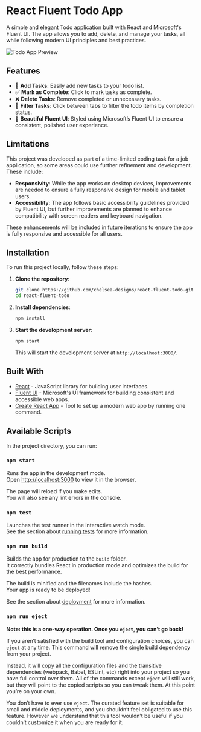 
# React Fluent Todo App

A simple and elegant Todo application built with React and Microsoft's Fluent UI. The app allows you to add, delete, and manage your tasks, all while following modern UI principles and best practices. 

![Todo App Preview](path-to-screenshot.png)

## Features

- 📝 **Add Tasks**: Easily add new tasks to your todo list.
- ✅ **Mark as Complete**: Click to mark tasks as complete.
- ❌ **Delete Tasks**: Remove completed or unnecessary tasks.
- 📝 **Filter Tasks**: Click between tabs to filter the todo items by completion status.
- 🎨 **Beautiful Fluent UI**: Styled using Microsoft’s Fluent UI to ensure a consistent, polished user experience.

## Limitations

This project was developed as part of a time-limited coding task for a job application, so some areas could use further refinement and development. These include:

- **Responsivity**: While the app works on desktop devices, improvements are needed to ensure a fully responsive design for mobile and tablet users.
- **Accessibility**: The app follows basic accessibility guidelines provided by Fluent UI, but further improvements are planned to enhance compatibility with screen readers and keyboard navigation.
  
These enhancements will be included in future iterations to ensure the app is fully responsive and accessible for all users.

## Installation

To run this project locally, follow these steps:

1. **Clone the repository**:

    ```bash
    git clone https://github.com/chelsea-designs/react-fluent-todo.git
    cd react-fluent-todo
    ```

2. **Install dependencies**:

    ```bash
    npm install
    ```

3. **Start the development server**:

    ```bash
    npm start
    ```

    This will start the development server at `http://localhost:3000/`.

## Built With

- [React](https://reactjs.org/) - JavaScript library for building user interfaces.
- [Fluent UI](https://developer.microsoft.com/en-us/fluentui) - Microsoft's UI framework for building consistent and accessible web apps.
- [Create React App](https://create-react-app.dev/) - Tool to set up a modern web app by running one command.

## Available Scripts

In the project directory, you can run:

### `npm start`

Runs the app in the development mode.\
Open [http://localhost:3000](http://localhost:3000) to view it in the browser.

The page will reload if you make edits.\
You will also see any lint errors in the console.

### `npm test`

Launches the test runner in the interactive watch mode.\
See the section about [running tests](https://facebook.github.io/create-react-app/docs/running-tests) for more information.

### `npm run build`

Builds the app for production to the `build` folder.\
It correctly bundles React in production mode and optimizes the build for the best performance.

The build is minified and the filenames include the hashes.\
Your app is ready to be deployed!

See the section about [deployment](https://facebook.github.io/create-react-app/docs/deployment) for more information.

### `npm run eject`

**Note: this is a one-way operation. Once you `eject`, you can’t go back!**

If you aren’t satisfied with the build tool and configuration choices, you can `eject` at any time. This command will remove the single build dependency from your project.

Instead, it will copy all the configuration files and the transitive dependencies (webpack, Babel, ESLint, etc) right into your project so you have full control over them. All of the commands except `eject` will still work, but they will point to the copied scripts so you can tweak them. At this point you’re on your own.

You don’t have to ever use `eject`. The curated feature set is suitable for small and middle deployments, and you shouldn’t feel obligated to use this feature. However we understand that this tool wouldn’t be useful if you couldn’t customize it when you are ready for it.
